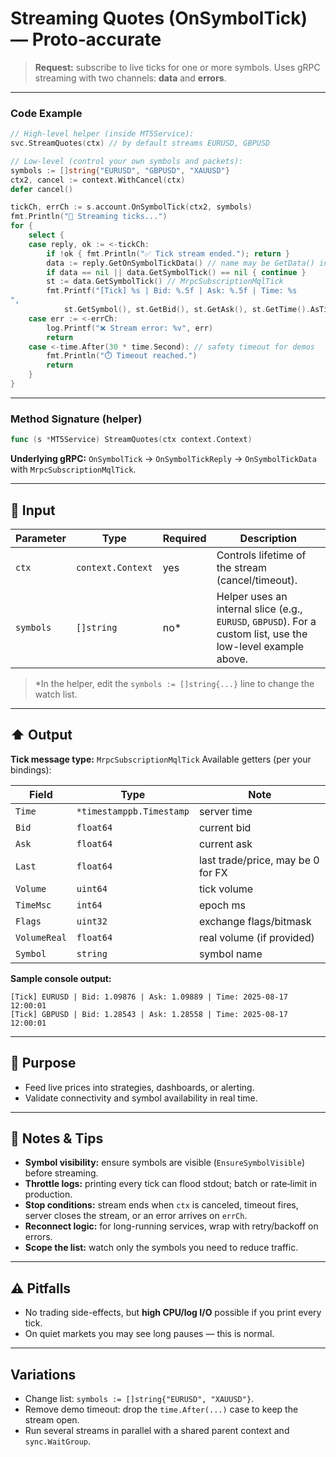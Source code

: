 # Streaming Quotes (OnSymbolTick) — Proto‑accurate

> **Request:** subscribe to live ticks for one or more symbols. Uses gRPC streaming with two channels: **data** and **errors**.

---

### Code Example

```go
// High-level helper (inside MT5Service):
svc.StreamQuotes(ctx) // by default streams EURUSD, GBPUSD

// Low-level (control your own symbols and packets):
symbols := []string{"EURUSD", "GBPUSD", "XAUUSD"}
ctx2, cancel := context.WithCancel(ctx)
defer cancel()

tickCh, errCh := s.account.OnSymbolTick(ctx2, symbols)
fmt.Println("🔄 Streaming ticks...")
for {
    select {
    case reply, ok := <-tickCh:
        if !ok { fmt.Println("✅ Tick stream ended."); return }
        data := reply.GetOnSymbolTickData() // name may be GetData() in your wrapper
        if data == nil || data.GetSymbolTick() == nil { continue }
        st := data.GetSymbolTick() // MrpcSubscriptionMqlTick
        fmt.Printf("[Tick] %s | Bid: %.5f | Ask: %.5f | Time: %s
",
            st.GetSymbol(), st.GetBid(), st.GetAsk(), st.GetTime().AsTime().Format("2006-01-02 15:04:05"))
    case err := <-errCh:
        log.Printf("❌ Stream error: %v", err)
        return
    case <-time.After(30 * time.Second): // safety timeout for demos
        fmt.Println("⏱️ Timeout reached.")
        return
    }
}
```

---

### Method Signature (helper)

```go
func (s *MT5Service) StreamQuotes(ctx context.Context)
```

**Underlying gRPC:** `OnSymbolTick` → `OnSymbolTickReply` → `OnSymbolTickData` with `MrpcSubscriptionMqlTick`.

---

## 🔽 Input

| Parameter | Type              | Required | Description                                                                                                   |
| --------- | ----------------- | -------- | ------------------------------------------------------------------------------------------------------------- |
| `ctx`     | `context.Context` | yes      | Controls lifetime of the stream (cancel/timeout).                                                             |
| `symbols` | `[]string`        | no\*     | Helper uses an internal slice (e.g., `EURUSD`, `GBPUSD`). For a custom list, use the low-level example above. |

> \*In the helper, edit the `symbols := []string{...}` line to change the watch list.

---

## ⬆️ Output

**Tick message type:** `MrpcSubscriptionMqlTick`
Available getters (per your bindings):

| Field        | Type                     | Note                              |
| ------------ | ------------------------ | --------------------------------- |
| `Time`       | `*timestamppb.Timestamp` | server time                       |
| `Bid`        | `float64`                | current bid                       |
| `Ask`        | `float64`                | current ask                       |
| `Last`       | `float64`                | last trade/price, may be 0 for FX |
| `Volume`     | `uint64`                 | tick volume                       |
| `TimeMsc`    | `int64`                  | epoch ms                          |
| `Flags`      | `uint32`                 | exchange flags/bitmask            |
| `VolumeReal` | `float64`                | real volume (if provided)         |
| `Symbol`     | `string`                 | symbol name                       |

**Sample console output:**

```
[Tick] EURUSD | Bid: 1.09876 | Ask: 1.09889 | Time: 2025-08-17 12:00:01
[Tick] GBPUSD | Bid: 1.28543 | Ask: 1.28558 | Time: 2025-08-17 12:00:01
```

---

## 🎯 Purpose

* Feed live prices into strategies, dashboards, or alerting.
* Validate connectivity and symbol availability in real time.

---

## 🧩 Notes & Tips

* **Symbol visibility:** ensure symbols are visible (`EnsureSymbolVisible`) before streaming.
* **Throttle logs:** printing every tick can flood stdout; batch or rate‑limit in production.
* **Stop conditions:** stream ends when `ctx` is canceled, timeout fires, server closes the stream, or an error arrives on `errCh`.
* **Reconnect logic:** for long-running services, wrap with retry/backoff on errors.
* **Scope the list:** watch only the symbols you need to reduce traffic.

---

## ⚠️ Pitfalls

* No trading side-effects, but **high CPU/log I/O** possible if you print every tick.
* On quiet markets you may see long pauses — this is normal.

---

## Variations

* Change list: `symbols := []string{"EURUSD", "XAUUSD"}`.
* Remove demo timeout: drop the `time.After(...)` case to keep the stream open.
* Run several streams in parallel with a shared parent context and `sync.WaitGroup`.
